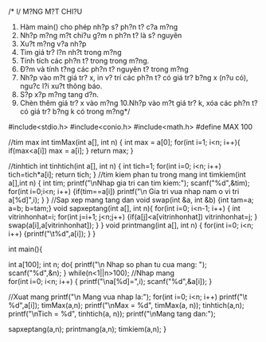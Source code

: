 /*
I/ M?NG M?T CHI?U
1. Hàm main() cho phép nh?p s? ph?n t? c?a m?ng
2. Nh?p m?ng m?t chi?u g?m n ph?n t? là s? nguyên
3. Xu?t m?ng v?a nh?p
4. Tìm giá tr? l?n nh?t trong m?ng
5. Tính tích các ph?n t? trong trong m?ng.
6. Ð?m và tính t?ng các ph?n t? nguyên t? trong m?ng
7. Nh?p vào m?t giá tr? x, in v? trí các ph?n t? có giá tr? b?ng x (n?u có), ngu?c l?i
xu?t thông báo.
8. S?p x?p m?ng tang d?n.
9. Chèn thêm giá tr? x vào m?ng
10.Nh?p vào m?t giá tr? k, xóa các ph?n t? có giá tr? b?ng k có trong m?ng*/

#include<stdio.h>
#include<conio.h>
#include<math.h>
#define MAX 100

//tim max
int timMax(int a[], int n)
{
	int max = a[0];
	for(int i=1; i<n; i++){
		if(max<a[i])
			max = a[i];
	}
	return max;
}

//tinhtich
int tinhtich(int a[], int n)
{
    int tich=1;
    for(int i=0; i<n; i++)
	tich=tich*a[i];
return tich;
}
//tim kiem phan tu trong mang
int timkiem(int a[],int n)
{ 
int tim;
printf("\nNhap gia tri can tim kiem:");
scanf("%d",&tim);
for(int i=0;i<n; i++)
{if(tim==a[i])
printf("\n Gia tri vua nhap nam o vi tri a[%d]",i);
}
}
//Sap xep mang tang dan
void swap(int &a, int &b)
{int tam=a;
a=b;
b=tam;}
void sapxeptang(int a[], int n){
	  for(int i=0; i<n-1; i++)
	  {
	  	int vitrinhonhat=i;
	  	for(int j=i+1; j<n;j++)
	  	{if(a[j]<a[vitrinhonhat])
	  	vitrinhonhat=j;
	  	}
	  	swap(a[i],a[vitrinhonhat]);
	  }
}
void printmang(int a[], int n)
{ for(int i=0; i<n; i++)
{printf("\t%d",a[i]);
}
}


int main(){
	
int a[100];
int n;
  do{
   printf("\n Nhap so phan tu cua mang: ");
   scanf("%d",&n);
    }
    while(n<1||n>100);
//Nhap mang    
   for(int i=0; i<n; i++)
   {
       printf("\na[%d]=",i);
       scanf("%d",&a[i]);
   }
   

//Xuat mang
printf("\n Mang vua nhap la:");
for(int i=0; i<n; i++) 
printf("\t %d",a[i]);
timMax(a,n);
printf("\nMax = %d", timMax(a, n));
tinhtich(a,n);
printf("\nTich = %d", tinhtich(a, n));
printf("\nMang tang dan:");

sapxeptang(a,n);
printmang(a,n);
timkiem(a,n);
}

